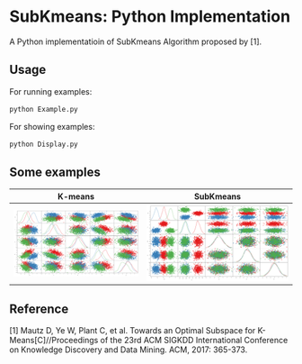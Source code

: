 # SubKmeans: Python Implementation

A Python implementatioin of SubKmeans Algorithm proposed by [1].

## Usage

For running examples:
```python
python Example.py
```

For showing examples:
```python
python Display.py
```

## Some examples

| K-means | SubKmeans |
|:-------:|:---------:|
|![Image1](https://github.com/jarvis73/SubKmeans-Python/raw/master/images/1.png)|![Image2](https://github.com/jarvis73/SubKmeans-Python/raw/master/images/2.png)|

## Reference
[1] Mautz D, Ye W, Plant C, et al. Towards an Optimal Subspace for K-Means[C]//Proceedings of the 23rd ACM SIGKDD International Conference on Knowledge Discovery and Data Mining. ACM, 2017: 365-373.